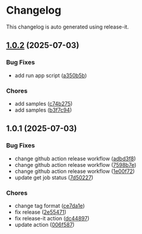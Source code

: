 # Changelog

This changelog is auto generated using release-it.

## [1.0.2](https://github.com/celluloid-camp/vision/compare/v1.0.1...v1.0.2) (2025-07-03)

### Bug Fixes

* add run app script ([a350b5b](https://github.com/celluloid-camp/vision/commit/a350b5b717ede15cfc2dbbbaf164b75d02d36882))

### Chores

* add samples ([c74b275](https://github.com/celluloid-camp/vision/commit/c74b275ef32cf1439ae9137faa08e6a054f779f5))
* add samples ([b3f7c94](https://github.com/celluloid-camp/vision/commit/b3f7c94d1e595fb1564a6009f95233c9725d215b))

## 1.0.1 (2025-07-03)

### Bug Fixes

* change github action release workflow ([adbd3f8](https://github.com/celluloid-camp/vision/commit/adbd3f8c2a3f49a0f829abf7f36746890b6638b8))
* change github action release workflow ([7598b7e](https://github.com/celluloid-camp/vision/commit/7598b7ef11a49996266a3ca077ee53d445af99e9))
* change github action release workflow ([1e00f72](https://github.com/celluloid-camp/vision/commit/1e00f7287748aa74164093b18be225e7e9b49568))
* update get job status ([7d50227](https://github.com/celluloid-camp/vision/commit/7d5022778f4c6bea70dcddb717f2e4ef73f77b1e))

### Chores

* change tag format ([ce7da1e](https://github.com/celluloid-camp/vision/commit/ce7da1e57f451d6734dd45ac969ad0cb665a596f))
* fix release ([2e55471](https://github.com/celluloid-camp/vision/commit/2e5547124a5a7a74cca2d21731b6d6b6417a3c83))
* fix release-it action ([dc44897](https://github.com/celluloid-camp/vision/commit/dc44897ecf1ec5182988d6eb47bf9ba3adb63b9e))
* update action ([006f587](https://github.com/celluloid-camp/vision/commit/006f587a5dcaee70d1124a24305a79ad5c64cdb5))
